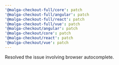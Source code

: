 ```yaml
---
'@malga-checkout-full/core': patch
'@malga-checkout-full/angular': patch
'@malga-checkout-full/react': patch
'@malga-checkout-full/vue': patch
'@malga-checkout/angular': patch
'@malga-checkout/core': patch
'@malga-checkout/react': patch
'@malga-checkout/vue': patch
---
```


Resolved the issue involving browser autocomplete.
